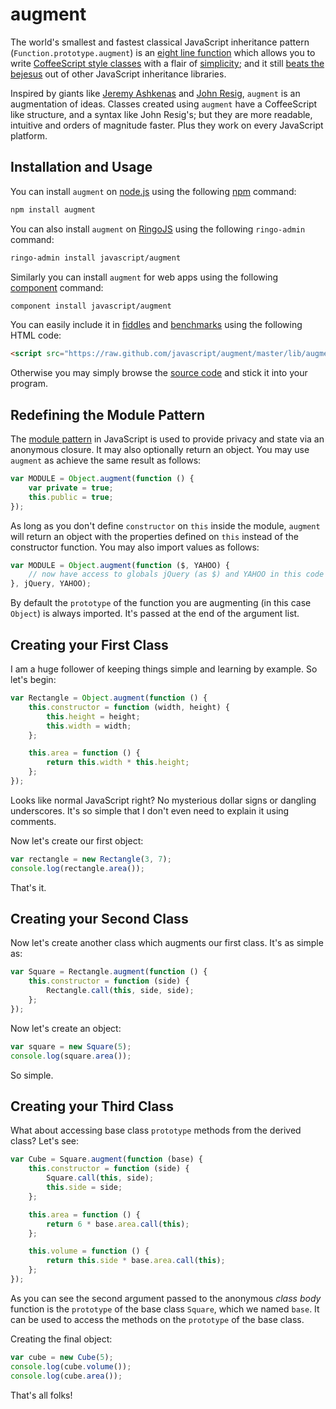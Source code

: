 # augment #

The world's smallest and fastest classical JavaScript inheritance pattern (`Function.prototype.augment`) is an [eight line function](https://github.com/javascript/augment/blob/master/lib/augment.js#L18 "augment.js") which allows you to write [CoffeeScript style classes](http://coffeescript.org/#classes "CoffeeScript") with a flair of [simplicity](http://ejohn.org/blog/simple-javascript-inheritance/ "John Resig -   Simple JavaScript Inheritance"); and it still [beats the bejesus](http://jsperf.com/oop-benchmark/118 "JavaScript Object Oriented Libraries Benchmark · jsPerf") out of other JavaScript inheritance libraries.

Inspired by giants like [Jeremy Ashkenas](http://ashkenas.com/ "Jeremy/Ashkenas — Portfolio") and [John Resig](http://ejohn.org/ "John Resig - JavaScript Programmer"), `augment` is an augmentation of ideas. Classes created using `augment` have a CoffeeScript like structure, and a syntax like John Resig's; but they are more readable, intuitive and orders of magnitude faster. Plus they work on every JavaScript platform.

## Installation and Usage ##

You can install `augment` on [node.js](http://nodejs.org/ "node.js") using the following [npm](https://npmjs.org/ "npm") command:

```bash
npm install augment
```

You can also install `augment` on [RingoJS](http://ringojs.org/ "Home - RingoJS") using the following `ringo-admin` command:

```bash
ringo-admin install javascript/augment
```

Similarly you can install `augment` for web apps using the following [component](https://github.com/component/component) command:

```bash
component install javascript/augment
```

You can easily include it in [fiddles](http://jsfiddle.net/ "Create a new Fiddle - jsFiddle") and [benchmarks](http://jsperf.com/ "jsPerf: JavaScript performance playground") using the following HTML code:

```html
<script src="https://raw.github.com/javascript/augment/master/lib/augment.js"></script>
```

Otherwise you may simply browse the [source code](https://github.com/javascript/augment/blob/master/lib/augment.js "javascript/augment") and stick it into your program.

## Redefining the Module Pattern ##

The [module pattern](http://www.adequatelygood.com/2010/3/JavaScript-Module-Pattern-In-Depth "Adequately Good - JavaScript Module Pattern: In-Depth - by Ben Cherry") in JavaScript is used to provide privacy and state via an anonymous closure. It may also optionally return an object. You may use `augment` as achieve the same result as follows:

```javascript
var MODULE = Object.augment(function () {
    var private = true;
    this.public = true;
});
```

As long as you don't define `constructor` on `this` inside the module, `augment` will return an object with the properties defined on `this` instead of the constructor function. You may also import values as follows:

```javascript
var MODULE = Object.augment(function ($, YAHOO) {
    // now have access to globals jQuery (as $) and YAHOO in this code
}, jQuery, YAHOO);
```

By default the `prototype` of the function you are augmenting (in this case `Object`) is always imported. It's passed at the end of the argument list.

## Creating your First Class ##

I am a huge follower of keeping things simple and learning by example. So let's begin:

```javascript
var Rectangle = Object.augment(function () {
    this.constructor = function (width, height) {
        this.height = height;
        this.width = width;
    };

    this.area = function () {
        return this.width * this.height;
    };
});
```

Looks like normal JavaScript right? No mysterious dollar signs or dangling underscores. It's so simple that I don't even need to explain it using comments.

Now let's create our first object:

```javascript
var rectangle = new Rectangle(3, 7);
console.log(rectangle.area());
```

That's it.

## Creating your Second Class ##

Now let's create another class which augments our first class. It's as simple as:

```javascript
var Square = Rectangle.augment(function () {
    this.constructor = function (side) {
        Rectangle.call(this, side, side);
    };
});
```

Now let's create an object:

```javascript
var square = new Square(5);
console.log(square.area());
```

So simple.

## Creating your Third Class ##

What about accessing base class `prototype` methods from the derived class? Let's see:

```javascript
var Cube = Square.augment(function (base) {
    this.constructor = function (side) {
        Square.call(this, side);
        this.side = side;
    };

    this.area = function () {
        return 6 * base.area.call(this);
    };

    this.volume = function () {
        return this.side * base.area.call(this);
    };
});
```

As you can see the second argument passed to the anonymous _class body_ function is the `prototype` of the base class `Square`, which we named `base`. It can be used to access the methods on the `prototype` of the base class.

Creating the final object:

```javascript
var cube = new Cube(5);
console.log(cube.volume());
console.log(cube.area());
```

That's all folks!
